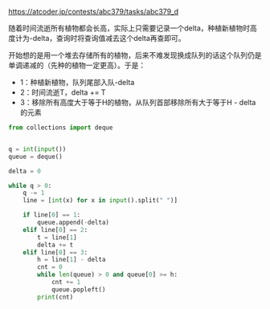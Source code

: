 https://atcoder.jp/contests/abc379/tasks/abc379_d

随着时间流逝所有植物都会长高，实际上只需要记录一个delta，种植新植物时高度计为-delta，查询时将查询值减去这个delta再查即可。

开始想的是用一个堆去存储所有的植物，后来不难发现换成队列的话这个队列仍是单调递减的（先种的植物一定更高）。于是：

- 1：种植新植物，队列尾部入队-delta
- 2：时间流逝T，delta += T
- 3：移除所有高度大于等于H的植物，从队列首部移除所有大于等于H - delta的元素

```python
from collections import deque


q = int(input())
queue = deque()

delta = 0

while q > 0:
    q -= 1
    line = [int(x) for x in input().split(" ")]

    if line[0] == 1:
        queue.append(-delta)
    elif line[0] == 2:
        t = line[1]
        delta += t
    elif line[0] == 3:
        h = line[1] - delta
        cnt = 0
        while len(queue) > 0 and queue[0] >= h:
            cnt += 1
            queue.popleft()
        print(cnt)
```

